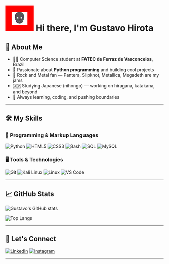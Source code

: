 # <img src="https://raw.githubusercontent.com/shadow4adept/shadow4adept/main/dethskullr.gif" width="50px" height="auto" style="border: 20px solid red"> Hi there, I'm Gustavo Hirota

## 👋 About Me

- 👨‍🎓 Computer Science student at **FATEC de Ferraz de Vasconcelos**, Brazil  
- 🐍 Passionate about **Python programming** and building cool projects  
- 🎸 Rock and Metal fan — Pantera, Slipknot, Metallica, Megadeth are my jams  
- 🇯🇵 Studying Japanese (nihongo) — working on hiragana, katakana, and beyond  
- 🚀 Always learning, coding, and pushing boundaries

---

## 🛠️ My Skills

### 🐍 Programming & Markup Languages
![Python](https://img.shields.io/badge/Python-3776AB?style=for-the-badge&logo=python&logoColor=white)
![HTML5](https://img.shields.io/badge/HTML5-E34F26?style=for-the-badge&logo=html5&logoColor=white)
![CSS3](https://img.shields.io/badge/CSS3-1572B6?style=for-the-badge&logo=css3&logoColor=white)
![Bash](https://img.shields.io/badge/Bash-4EAA25?style=for-the-badge&logo=gnubash&logoColor=white)
![SQL](https://img.shields.io/badge/SQL-003B57?style=for-the-badge&logo=sqlite&logoColor=white)
![MySQL](https://img.shields.io/badge/MySQL-4479A1?style=for-the-badge&logo=mysql&logoColor=white)

### 🖥️ Tools & Technologies
![Git](https://img.shields.io/badge/Git-F05032?style=for-the-badge&logo=git&logoColor=white)
![Kali Linux](https://img.shields.io/badge/Kali_Linux-557C94?style=for-the-badge&logo=kalilinux&logoColor=white)
![Linux](https://img.shields.io/badge/Linux-FCC624?style=for-the-badge&logo=linux&logoColor=black)
![VS Code](https://img.shields.io/badge/VS_Code-007ACC?style=for-the-badge&logo=visual-studio-code&logoColor=white)

---

## 📈 GitHub Stats

![Gustavo's GitHub stats](https://github-readme-stats.vercel.app/api?username=shadow4adept&show_icons=true&theme=radical)

![Top Langs](https://github-readme-stats.vercel.app/api/top-langs/?username=shadow4adept&layout=compact&theme=radical)

---

## 💬 Let's Connect

[![LinkedIn](https://img.shields.io/badge/LinkedIn-0077B5?style=for-the-badge&logo=linkedin&logoColor=white)](https://br.linkedin.com/in/gustavo-hirota-alves-velho-28b45323b)
[![Instagram](https://img.shields.io/badge/Instagram-E4405F?style=for-the-badge&logo=instagram&logoColor=white)](https://instagram.com/dethstruck)

---
